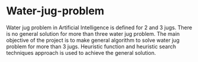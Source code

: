 # Water-jug-problem
Water jug problem in Artificial Intelligence is defined for 2 and 3 jugs. There is no general solution for more than three water jug problem.
The main objective of the project is to make general algorithm to solve water jug problem for more than 3 jugs.
Heuristic function and heuristic search techniques approach is used to achieve the general solution.
